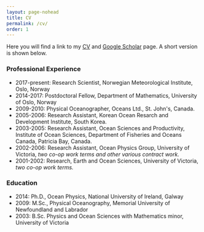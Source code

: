 ```yaml
---
layout: page-nohead
title: CV
permalink: /cv/
order: 1
---
```


Here you will find a link to my [CV](GJSutherland_CV.pdf) and [Google Scholar](https://scholar.google.no/citations?user=ChCG72gAAAAJ&hl=en) page. A short version is shown below.

### Professional Experience
+ 2017-present: Research Scientist, Norwegian Meteorological Institute, Oslo, Norway
+ 2014-2017:  Postdoctoral Fellow, Department of Mathematics, University of Oslo, Norway 
+ 2009-2010:  Physical Oceanographer, Oceans Ltd., St. John's, Canada. 
+ 2005-2006:  Research Assistant, Korean Ocean Resarch and Development Institute, South Korea.
+ 2003-2005: Research Assistant, Ocean Sciences and Productivity, Institute of Ocean Sciences, Department of Fisheries and Oceans Canada, Patricia Bay, Canada.
+ 2002-2006: Research Assistant, Ocean Physics Group, University of Victoria, _two co-op work terms and other various contract work._
+ 2001-2002: Research, Earth and Ocean Sciences, University of Victoria, *two co-op work terms.*

### Education
* 2014: Ph.D., Ocean Physics, National University of Ireland, Galway
* 2009: M.Sc., Physical Oceanography, Memorial University of Newfoundland and Labrador
* 2003: B.Sc. Physics and Ocean Sciences with Mathematics minor, University of Victoria


